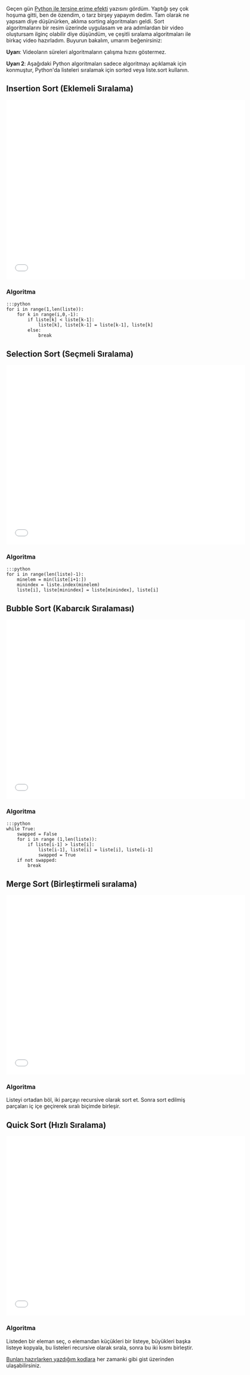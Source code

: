 <!-- 
.. description: Bir kedi resmindeki pixellerin farklı algoritmalarla sıralanmasından oluşan 5 farklı algoritma videosu.
.. date: 2013/10/28 12:37:17
.. title: Pixel Sıralama Videoları
.. slug: pixel-siralama-videolari
-->

Geçen gün [Python ile tersine erime efekti](http://miratcan.tumblr.com/post/25087436669/python-ile-tersine-erime-efekti)
yazısını gördüm. Yaptığı şey çok hoşuma gitti, ben de özendim, o tarz birşey yapayım dedim. Tam olarak ne yapsam diye
düşünürken, aklıma sorting algoritmaları geldi. Sort algoritmalarını bir resim üzerinde uygulasam ve ara adımlardan
bir video oluştursam ilginç olabilir diye düşündüm, ve çeşitli sıralama algoritmaları ile birkaç video hazırladım.
Buyurun bakalım, umarım beğenirsiniz: <!-- TEASER_END -->

**Uyarı**: Videoların süreleri algoritmaların çalışma hızını göstermez.

**Uyarı 2**: Aşağıdaki Python algoritmaları sadece algoritmayı açıklamak için konmuştur, Python'da listeleri sıralamak için sorted veya liste.sort kullanın.

## Insertion Sort (Eklemeli Sıralama)
<iframe width="640" height="480" src="//www.youtube.com/embed/nqR-NYtEogc" frameborder="0" allowfullscreen></iframe>

### Algoritma

	:::python
	for i in range(1,len(liste)):
		for k in range(i,0,-1):
			if liste[k] < liste[k-1]:
				liste[k], liste[k-1] = liste[k-1], liste[k]
			else:
				break

## Selection Sort (Seçmeli Sıralama)
<iframe width="640" height="480" src="//www.youtube.com/embed/X3lT4eUO1B0" frameborder="0" allowfullscreen></iframe>

### Algoritma

	:::python
	for i in range(len(liste)-1):
		minelem = min(liste[i+1:])
		minindex = liste.index(minelem)
		liste[i], liste[minindex] = liste[minindex], liste[i]
		
## Bubble Sort (Kabarcık Sıralaması)
<iframe width="640" height="480" src="//www.youtube.com/embed/RoPPbtFgUdo" frameborder="0" allowfullscreen></iframe>

### Algoritma

	:::python
	while True:
		swapped = False
		for i in range (1,len(liste)):
			if liste[i-1] > liste[i]:
				liste[i-1], liste[i] = liste[i], liste[i-1]
				swapped = True
		if not swapped:
			break
			
## Merge Sort (Birleştirmeli sıralama)
<iframe width="640" height="480" src="//www.youtube.com/embed/S3i1Vvs5MG0" frameborder="0" allowfullscreen></iframe>
 
### Algoritma
Listeyi ortadan böl, iki parçayı recursive olarak sort et. Sonra sort edilmiş parçaları iç içe geçirerek sıralı biçimde birleşir.

## Quick Sort (Hızlı Sıralama)
<iframe width="640" height="480" src="//www.youtube.com/embed/stGBeQTPwY0" frameborder="0" allowfullscreen></iframe>

### Algoritma
Listeden bir eleman seç, o elemandan küçükleri bir listeye, büyükleri başka listeye kopyala, bu listeleri recursive olarak sırala, sonra bu iki kısmı birleştir.

[Bunları hazırlarken yazdığım kodlara](https://gist.github.com/yasar11732/7198414) her zamanki gibi gist üzerinden ulaşabilirsiniz. 